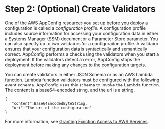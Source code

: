 # Step 2: \(Optional\) Create Validators<a name="appconfig-creating-validators"></a>

One of the AWS AppConfig resources you set up before you deploy a configuration is called a *configuration profile*\. A configuration profile includes source information for accessing your configuration data in either a Systems Manager \(SSM\) document or a Parameter Store parameter\. You can also specify up to two validators for a configuration profile\. A validator ensures that your configuration data is syntactically and semantically correct\. AppConfig performs a check using the validators when you start a deployment\. If the validators detect an error, AppConfig stops the deployment before making any changes to the configuration targets\.

You can create validators in either JSON Schema or as an AWS Lambda function\. Lambda function validators must be configured with the following event schema\. AppConfig uses this schema to invoke the Lambda function\. The content is a base64\-encoded string, and the uri is a string\. 

```
{
   "content":Base64EncodedByteString,
   "uri":"The uri of the configuration"
}
```

For more information, see [Granting Function Access to AWS Services](https://docs.aws.amazon.com/lambda/latest/dg/access-control-resource-based.html#permissions-resource-serviceinvoke)\.